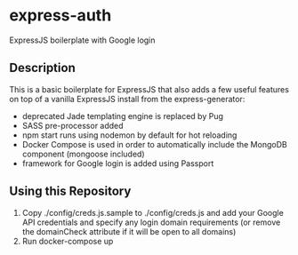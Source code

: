 # express-auth
ExpressJS boilerplate with Google login

## Description

This is a basic boilerplate for ExpressJS that also adds a few useful features on top of a vanilla ExpressJS install from the express-generator:

* deprecated Jade templating engine is replaced by Pug
* SASS pre-processor added
* npm start runs using nodemon by default for hot reloading
* Docker Compose is used in order to automatically include the MongoDB component (mongoose included)
* framework for Google login is added using Passport

## Using this Repository

1. Copy ./config/creds.js.sample to ./config/creds.js and add your Google API credentials and specify any login domain requirements (or remove the domainCheck attribute if it will be open to all domains)
2. Run docker-compose up

